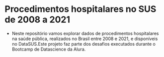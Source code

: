 # Procedimentos hospitalares no SUS de 2008 a 2021

* Neste repositório vamos explorar dados de procedimentos hospitalares na saúde pública, realizados no Brasil entre 2008 e 2021, e disponíveis no DataSUS.Este projeto faz parte dos desafios executados durante o Bootcamp de Datascience da Alura.
